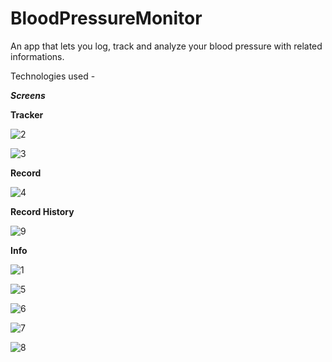 # BloodPressureMonitor

An app that lets you log, track and analyze your blood pressure with related informations.

Technologies used - 

***Screens***

**Tracker**

![2](https://user-images.githubusercontent.com/99873564/189537544-f45fcfd5-5daa-48fd-808e-0f26bbe5e5c3.jpeg)

![3](https://user-images.githubusercontent.com/99873564/189537546-eb97512e-34ba-4f83-8747-45dc5e3ccc69.jpeg)

**Record**

![4](https://user-images.githubusercontent.com/99873564/189537547-f85133ee-70db-40c6-83d1-a87f3750dab4.jpeg)

**Record History**

![9](https://user-images.githubusercontent.com/99873564/189537887-e7e16420-af5b-45c2-a5a6-14fc65f8a27f.jpeg)

**Info**

![1](https://user-images.githubusercontent.com/99873564/189537541-f0bdf914-d3b4-4544-8eb9-2080ef29fcaa.jpeg)

![5](https://user-images.githubusercontent.com/99873564/189537548-26137553-738c-41d3-926d-b7d3a0274495.jpeg)

![6](https://user-images.githubusercontent.com/99873564/189537550-a0fecfe4-8355-4dd7-b515-70ea8b2de742.jpeg)

![7](https://user-images.githubusercontent.com/99873564/189537552-71fc3dd4-4a56-4b55-943c-44ba76dc8e4f.jpeg)

![8](https://user-images.githubusercontent.com/99873564/189537554-4cba9a1b-58f3-4f2f-a73a-11c1791f6f96.jpeg)

